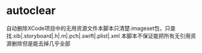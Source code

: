 # autoclear
自动删除XCode项目中的无用资源文件本脚本只清楚.imageset包，只查找.xib|.storyboard|.h|.m|.pch|.swift|.plist|.xml
本脚本不保证能把所有无引用资源删除但是能去掉几乎全部
